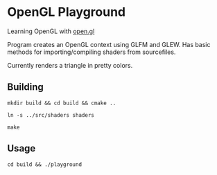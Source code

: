 # OpenGL Playground

Learning OpenGL with [open.gl](https://open.gl/)

Program creates an OpenGL context using GLFM and GLEW.
Has basic methods for importing/compiling shaders from sourcefiles.

Currently renders a triangle in pretty colors.

## Building

`mkdir build && cd build && cmake ..`

`ln -s ../src/shaders shaders`

`make`

## Usage

`cd build && ./playground`
